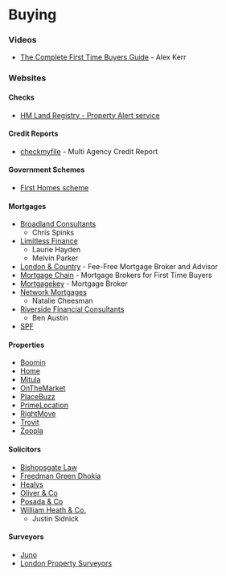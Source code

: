 # Buying

### Videos

* [The Complete First Time Buyers Guide](https://www.youtube.com/watch?v=QnuOExYPh\_Y) - Alex Kerr

### Websites

#### Checks

* [HM Land Registry - Property Alert service](https://propertyalert.landregistry.gov.uk/)

#### Credit Reports

* [checkmyfile](https://www.checkmyfile.com/) - Multi Agency Credit Report

#### Government Schemes

* [First Homes scheme](https://www.gov.uk/first-homes-scheme)

#### Mortgages

* [Broadland Consultants](http://www.broadlandconsultants.com/)
  * Chris Spinks
* [Limitless Finance](https://limitlessfinance.co.uk/)
  * Laurie Hayden
  * Melvin Parker
* [London & Country](https://www.landc.co.uk/) - Fee-Free Mortgage Broker and Advisor
* [Mortgage Chain](https://www.mortgagechain.co.uk) - Mortgage Brokers for First Time Buyers
* [Mortgagekey](https://mortgagekey.co.uk/) - Mortgage Broker
* [Network Mortgages](https://www.networkmortgages.biz/)
  * Natalie Cheesman
* [Riverside Financial Consultants](https://www.riverside-consultants.com/)
  * Ben Austin
* [SPF](https://www.spf.co.uk/)

#### Properties

* [Boomin](https://www.boomin.com/)
* [Home](https://www.home.co.uk/)
* [Mitula](https://property.mitula.co.uk/)
* [OnTheMarket](https://www.onthemarket.com/for-sale/)
* [PlaceBuzz](https://www.placebuzz.com/property-for-sale)
* [PrimeLocation](https://www.primelocation.com/for-sale/)
* [RightMove](https://www.rightmove.co.uk/property-for-sale.html)
* [Trovit](https://homes.trovit.co.uk/)
* [Zoopla](https://www.zoopla.co.uk/for-sale/)

#### Solicitors

* [Bishopsgate Law](https://www.bishopsgatelaw.com/)
* [Freedman Green Dhokia](http://fgdlaw.co.uk/)
* [Healys](https://healys.com/)
* [Oliver & Co](https://www.oliverandco.co.uk/)
* [Posada & Co](https://www.posadalaw.co.uk/)
* [William Heath & Co.](https://www.williamheath.co.uk/)
  * Justin Sidnick

#### Surveyors

* [Juno](https://client.juno.legal/quote/7jjxrb)
* [London Property Surveyors](https://www.londonpropertysurveyors.co.uk/)
